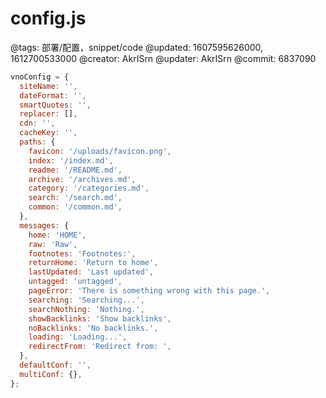 # config.js

@tags: 部署/配置，snippet/code
@updated: 1607595626000, 1612700533000
@creator: AkrISrn
@updater: AkrISrn
@commit: 6837090

```js
vnoConfig = {
  siteName: '',
  dateFormat: '',
  smartQuotes: '',
  replacer: [],
  cdn: '',
  cacheKey: '',
  paths: {
    favicon: '/uploads/favicon.png',
    index: '/index.md',
    readme: '/README.md',
    archive: '/archives.md',
    category: '/categories.md',
    search: '/search.md',
    common: '/common.md',
  },
  messages: {
    home: 'HOME',
    raw: 'Raw',
    footnotes: 'Footnotes:',
    returnHome: 'Return to home',
    lastUpdated: 'Last updated',
    untagged: 'untagged',
    pageError: 'There is something wrong with this page.',
    searching: 'Searching...',
    searchNothing: 'Nothing.',
    showBacklinks: 'Show backlinks',
    noBacklinks: 'No backlinks.',
    loading: 'Loading...',
    redirectFrom: 'Redirect from: ',
  },
  defaultConf: '',
  multiConf: {},
};
```
